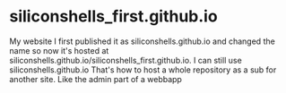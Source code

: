 # siliconshells_first.github.io
My website
I first published it as siliconshells.github.io and changed the name so now it's hosted at siliconshells.github.io/siliconshells_first.github.io. 
I can still use siliconshells.github.io
That's how to host a whole repository as a sub for another site. Like the admin part of a webbapp
